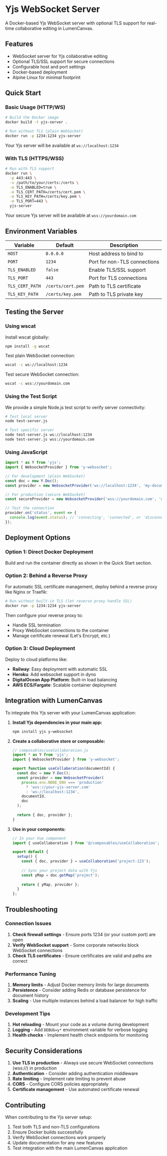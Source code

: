 # Yjs WebSocket Server

A Docker-based Yjs WebSocket server with optional TLS support for real-time collaborative editing in LumenCanvas.

## Features

- WebSocket server for Yjs collaborative editing
- Optional TLS/SSL support for secure connections
- Configurable host and port settings
- Docker-based deployment
- Alpine Linux for minimal footprint

## Quick Start

### Basic Usage (HTTP/WS)

```bash
# Build the Docker image
docker build -t yjs-server .

# Run without TLS (plain WebSocket)
docker run -p 1234:1234 yjs-server
```

Your Yjs server will be available at `ws://localhost:1234`

### With TLS (HTTPS/WSS)

```bash
# Run with TLS support
docker run \
  -p 443:443 \
  -v /path/to/your/certs:/certs \
  -e TLS_ENABLED=true \
  -e TLS_CERT_PATH=/certs/cert.pem \
  -e TLS_KEY_PATH=/certs/key.pem \
  -e TLS_PORT=443 \
  yjs-server
```

Your secure Yjs server will be available at `wss://yourdomain.com`

## Environment Variables

| Variable | Default | Description |
|----------|---------|-------------|
| `HOST` | `0.0.0.0` | Host address to bind to |
| `PORT` | `1234` | Port for non-TLS connections |
| `TLS_ENABLED` | `false` | Enable TLS/SSL support |
| `TLS_PORT` | `443` | Port for TLS connections |
| `TLS_CERT_PATH` | `/certs/cert.pem` | Path to TLS certificate |
| `TLS_KEY_PATH` | `/certs/key.pem` | Path to TLS private key |

## Testing the Server

### Using wscat

Install wscat globally:
```bash
npm install -g wscat
```

Test plain WebSocket connection:
```bash
wscat -c ws://localhost:1234
```

Test secure WebSocket connection:
```bash
wscat -c wss://yourdomain.com
```

### Using the Test Script

We provide a simple Node.js test script to verify server connectivity:

```bash
# Test local server
node test-server.js

# Test specific server
node test-server.js ws://localhost:1234
node test-server.js wss://yourdomain.com
```

### Using JavaScript

```javascript
import * as Y from 'yjs';
import { WebsocketProvider } from 'y-websocket';

// For development (plain WebSocket)
const doc = new Y.Doc();
const provider = new WebsocketProvider('ws://localhost:1234', 'my-document', doc);

// For production (secure WebSocket)
const secureProvider = new WebsocketProvider('wss://yourdomain.com', 'my-document', doc);

// Test the connection
provider.on('status', event => {
  console.log(event.status); // 'connecting', 'connected', or 'disconnected'
});
```

## Deployment Options

### Option 1: Direct Docker Deployment

Build and run the container directly as shown in the Quick Start section.

### Option 2: Behind a Reverse Proxy

For automatic SSL certificate management, deploy behind a reverse proxy like Nginx or Traefik:

```bash
# Run without built-in TLS (let reverse proxy handle SSL)
docker run -p 1234:1234 yjs-server
```

Then configure your reverse proxy to:
- Handle SSL termination
- Proxy WebSocket connections to the container
- Manage certificate renewal (Let's Encrypt, etc.)

### Option 3: Cloud Deployment

Deploy to cloud platforms like:
- **Railway**: Easy deployment with automatic SSL
- **Heroku**: Add websocket support in dyno
- **DigitalOcean App Platform**: Built-in load balancing
- **AWS ECS/Fargate**: Scalable container deployment

## Integration with LumenCanvas

To integrate this Yjs server with your LumenCanvas application:

1. **Install Yjs dependencies in your main app:**
   ```bash
   npm install yjs y-websocket
   ```

2. **Create a collaborative store or composable:**
   ```javascript
   // composables/useCollaboration.js
   import * as Y from 'yjs';
   import { WebsocketProvider } from 'y-websocket';
   
   export function useCollaboration(documentId) {
     const doc = new Y.Doc();
     const provider = new WebsocketProvider(
       process.env.NODE_ENV === 'production' 
         ? 'wss://your-yjs-server.com' 
         : 'ws://localhost:1234',
       documentId,
       doc
     );
     
     return { doc, provider };
   }
   ```

3. **Use in your components:**
   ```javascript
   // In your Vue component
   import { useCollaboration } from '@/composables/useCollaboration';
   
   export default {
     setup() {
       const { doc, provider } = useCollaboration('project-123');
       
       // Sync your project data with Yjs
       const yMap = doc.getMap('project');
       
       return { yMap, provider };
     }
   };
   ```

## Troubleshooting

### Connection Issues

1. **Check firewall settings** - Ensure ports 1234 (or your custom port) are open
2. **Verify WebSocket support** - Some corporate networks block WebSocket connections
3. **Check TLS certificates** - Ensure certificates are valid and paths are correct

### Performance Tuning

1. **Memory limits** - Adjust Docker memory limits for large documents
2. **Persistence** - Consider adding Redis or database persistence for document history
3. **Scaling** - Use multiple instances behind a load balancer for high traffic

### Development Tips

1. **Hot reloading** - Mount your code as a volume during development
2. **Logging** - Add `DEBUG=y*` environment variable for verbose logging
3. **Health checks** - Implement health check endpoints for monitoring

## Security Considerations

1. **Use TLS in production** - Always use secure WebSocket connections (wss://) in production
2. **Authentication** - Consider adding authentication middleware
3. **Rate limiting** - Implement rate limiting to prevent abuse
4. **CORS** - Configure CORS policies appropriately
5. **Certificate management** - Use automated certificate renewal

## Contributing

When contributing to the Yjs server setup:

1. Test both TLS and non-TLS configurations
2. Ensure Docker builds successfully
3. Verify WebSocket connections work properly
4. Update documentation for any new features
5. Test integration with the main LumenCanvas application 